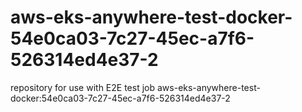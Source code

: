 # aws-eks-anywhere-test-docker-54e0ca03-7c27-45ec-a7f6-526314ed4e37-2
repository for use with E2E test job aws-eks-anywhere-test-docker:54e0ca03-7c27-45ec-a7f6-526314ed4e37-2

